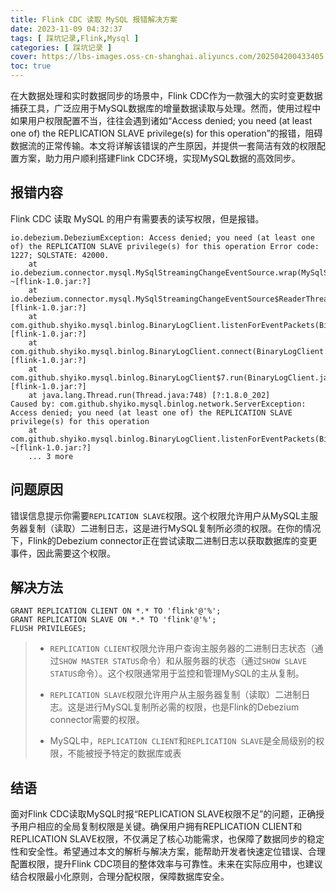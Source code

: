 ```yaml
---
title: Flink CDC 读取 MySQL 报错解决方案
date: 2023-11-09 04:32:37
tags: [ 踩坑记录,Flink,Mysql ]
categories: [ 踩坑记录 ]
cover: https://lbs-images.oss-cn-shanghai.aliyuncs.com/202504200433405.png
toc: true
---
```


在大数据处理和实时数据同步的场景中，Flink CDC作为一款强大的实时变更数据捕获工具，广泛应用于MySQL数据库的增量数据读取与处理。然而，使用过程中如果用户权限配置不当，往往会遇到诸如“Access denied; you need (at least one of) the REPLICATION SLAVE privilege(s) for this operation”的报错，阻碍数据流的正常传输。本文将详解该错误的产生原因，并提供一套简洁有效的权限配置方案，助力用户顺利搭建Flink CDC环境，实现MySQL数据的高效同步。

<!-- more -->

报错内容
---
Flink CDC 读取 MySQL 的用户有需要表的读写权限，但是报错。
```
io.debezium.DebeziumException: Access denied; you need (at least one of) the REPLICATION SLAVE privilege(s) for this operation Error code: 1227; SQLSTATE: 42000.
	at io.debezium.connector.mysql.MySqlStreamingChangeEventSource.wrap(MySqlStreamingChangeEventSource.java:1489) ~[flink-1.0.jar:?]
	at io.debezium.connector.mysql.MySqlStreamingChangeEventSource$ReaderThreadLifecycleListener.onCommunicationFailure(MySqlStreamingChangeEventSource.java:1545) [flink-1.0.jar:?]
	at com.github.shyiko.mysql.binlog.BinaryLogClient.listenForEventPackets(BinaryLogClient.java:1079) [flink-1.0.jar:?]
	at com.github.shyiko.mysql.binlog.BinaryLogClient.connect(BinaryLogClient.java:631) [flink-1.0.jar:?]
	at com.github.shyiko.mysql.binlog.BinaryLogClient$7.run(BinaryLogClient.java:932) [flink-1.0.jar:?]
	at java.lang.Thread.run(Thread.java:748) [?:1.8.0_202]
Caused by: com.github.shyiko.mysql.binlog.network.ServerException: Access denied; you need (at least one of) the REPLICATION SLAVE privilege(s) for this operation
	at com.github.shyiko.mysql.binlog.BinaryLogClient.listenForEventPackets(BinaryLogClient.java:1043) ~[flink-1.0.jar:?]
	... 3 more
```

问题原因
---
错误信息提示你需要`REPLICATION SLAVE`权限。这个权限允许用户从MySQL主服务器复制（读取）二进制日志，这是进行MySQL复制所必须的权限。在你的情况下，Flink的Debezium connector正在尝试读取二进制日志以获取数据库的变更事件，因此需要这个权限。

解决方法
---
```
GRANT REPLICATION CLIENT ON *.* TO 'flink'@'%';
GRANT REPLICATION SLAVE ON *.* TO 'flink'@'%';
FLUSH PRIVILEGES;
```

> -   `REPLICATION CLIENT`权限允许用户查询主服务器的二进制日志状态（通过`SHOW MASTER STATUS`命令）和从服务器的状态（通过`SHOW SLAVE STATUS`命令）。这个权限通常用于监控和管理MySQL的主从复制。
>
> - `REPLICATION SLAVE`权限允许用户从主服务器复制（读取）二进制日志。这是进行MySQL复制所必需的权限，也是Flink的Debezium connector需要的权限。
> - MySQL中，`REPLICATION CLIENT`和`REPLICATION SLAVE`是全局级别的权限，不能被授予特定的数据库或表

## 结语

面对Flink CDC读取MySQL时报“REPLICATION SLAVE权限不足”的问题，正确授予用户相应的全局复制权限是关键。确保用户拥有REPLICATION CLIENT和REPLICATION SLAVE权限，不仅满足了核心功能需求，也保障了数据同步的稳定性和安全性。希望通过本文的解析与解决方案，能帮助开发者快速定位错误、合理配置权限，提升Flink CDC项目的整体效率与可靠性。未来在实际应用中，也建议结合权限最小化原则，合理分配权限，保障数据库安全。
